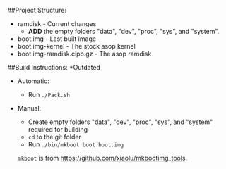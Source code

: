 ##Project Structure:
* ramdisk - Current changes
    *	**ADD** the empty folders "data", "dev", "proc", "sys", and "system".
* boot.img - Last built image
* boot.img-kernel - The stock asop kernel
* boot.img-ramdisk.cipo.gz - The asop ramdisk

##Build Instructions:
*Outdated
*  Automatic:
    *   Run `./Pack.sh`
*  Manual:
    *  	Create empty folders "data", "dev", "proc", "sys", and "system" required for building
    *  	`cd` to the git folder
    *  	Run `./bin/mkboot boot boot.img`

	`mkboot` is from https://github.com/xiaolu/mkbootimg_tools.
